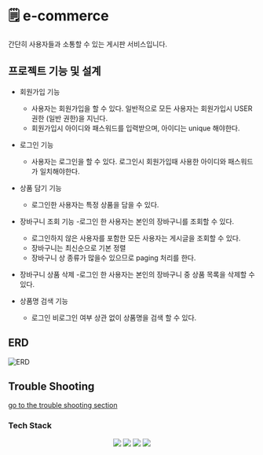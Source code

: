 #
# 🗒  e-commerce

간단히 사용자들과 소통할 수 있는 게시판 서비스입니다. 

## 프로젝트 기능 및 설계
- 회원가입 기능
  - 사용자는 회원가입을 할 수 있다. 일반적으로 모든 사용자는 회원가입시 USER 권한 (일반 권한)을 지닌다. 
  - 회원가입시 아이디와 패스워드를 입력받으며, 아이디는 unique 해야한다. 

- 로그인 기능
  - 사용자는 로그인을 할 수 있다. 로그인시 회원가입때 사용한 아이디와 패스워드가 일치해야한다. 

- 상품 담기 기능 
  - 로그인한 사용자는 특정 상품을 담을 수 있다.  

- 장바구니 조회 기능
  -로그인 한 사용자는 본인의 장바구니를 조회할 수 있다.
  - 로그인하지 않은 사용자를 포함한 모든 사용자는 게시글을 조회할 수 있다. 
  - 장바구니는 최신순으로 기본 정렬
  - 장바구니 상 종류가 많을수 있으므로 paging 처리를 한다. 

- 장바구니 상품 삭제
  -로그인 한 사용자는 본인의 장바구니 중 상품 목록을 삭제할 수 있다. 

- 상품명 검색 기능
  - 로그인 비로그인 여부 상관 없이 상품명을 검색 할 수 있다.

## ERD 
![ERD](doc/img/erd.png)

## Trouble Shooting
[go to the trouble shooting section](doc/TROUBLE_SHOOTING.md)

### Tech Stack
<div align=center> 
  <img src="https://img.shields.io/badge/java-007396?style=for-the-badge&logo=java&logoColor=white"> 
  <img src="https://img.shields.io/badge/spring-6DB33F?style=for-the-badge&logo=spring&logoColor=white"> 
  <img src="https://img.shields.io/badge/mysql-4479A1?style=for-the-badge&logo=mysql&logoColor=white"> 
  <img src="https://img.shields.io/badge/git-F05032?style=for-the-badge&logo=git&logoColor=white">
</div>
